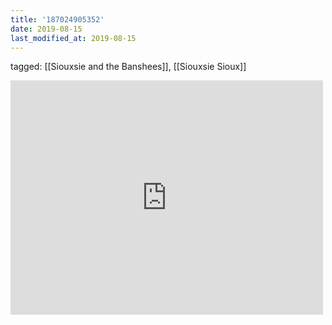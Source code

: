 ```yaml
---
title: '187024905352'
date: 2019-08-15
last_modified_at: 2019-08-15
---
```

tagged: [[Siouxsie and the Banshees]], [[Siouxsie Sioux]]
<iframe allow="accelerometer; autoplay; clipboard-write; encrypted-media; gyroscope; picture-in-picture" allowfullscreen="" frameborder="0" height="375" id="youtube_iframe" src="https://www.youtube.com/embed/TjvvK-Rj0WI?feature=oembed&amp;enablejsapi=1&amp;origin=https://safe.txmblr.com&amp;wmode=opaque" width="500"></iframe>